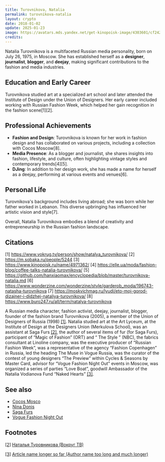 ```yaml
---
title: Turovnikova, Natalia
permalink: turovnikova-natalia
layout: crypto
date: 2018-01-02
update: 2025-01-23
image: https://avatars.mds.yandex.net/get-kinopoisk-image/4303601/cf242e33-986b-42fc-bfa0-416422d89297/220x330
credits:
---
```


Natalia Turovnikova is a multifaceted Russian media personality, born on July 26, 1975, in Moscow. She has established herself as a **designer**, **journalist**, **blogger**, and **deejay**, making significant contributions to the fashion and media industries.

## Education and Early Career
Turovnikova studied art at a specialized art school and later attended the Institute of Design under the Union of Designers. Her early career included working with Russian Fashion Week, which helped her gain recognition in the fashion scene[1][2].

## Professional Achievements
- **Fashion and Design**: Turovnikova is known for her work in fashion design and has collaborated on various projects, including a collection with Cocos Moscow[8].
- **Media Presence**: As a blogger and journalist, she shares insights into fashion, lifestyle, and culture, often highlighting vintage styles and contemporary trends[4][5].
- **DJing**: In addition to her design work, she has made a name for herself as a deejay, performing at various events and venues[6].

## Personal Life
Turovnikova's background includes living abroad; she was born while her father worked in Lebanon. This diverse upbringing has influenced her artistic vision and style[7].

Overall, Natalia Turovnikova embodies a blend of creativity and entrepreneurship in the Russian fashion landscape.

## Citations

[1] https://www.vokrug.tv/person/show/natalya_turovnikova/
[2] https://m.sobaka.ru/people/5244
[3] https://www.kinopoisk.ru/name/4971362/
[4] https://elle.ua/moda/fashion-blog/coffee-talks-natalia-turovnikova/
[5] https://github.com/hanxiaomax/encyclopedia/blob/master/turovnikova-natalia.md
[6] https://www.wonderzine.com/wonderzine/style/garderob_moda/196743-natasha-turovnikova
[7] https://moskvichmag.ru/lyudi/eto-moj-gorod-dizajner-i-didzhej-nataliya-turovnikova/
[8] https://www.buro247.ru/all/term/natalya-turovnikova


A Russian media character, fashion activist, deejay, journalist, blogger, founder of the fashion brand Turovnikova (2005), a member of the Union of Designers of Russia (1998) <span id="a1">[\[1\]](#f1)</span>. Natalia studied art at the Art Lyceum, at the Institute of Design at the Designers Union (Merkulova School), was an assistant at Saga Furs <span id="a2">[\[2\]](#f2)</span>, the author of several items of fur (for Saga Furs), participant of “Magic of Fashion” (ORT) and “ The Style ” (NBC), the fabrics consultant at Linoline company, was the executive producer of “Russian Fashion Week”, was a representative of the agency “Fashion Copenhagen” in Russia, led the heading The Muse in Vogue Russia, was the curator of the contest of young designers “The Preview” within Cycles & Seasons by Master Card, advisor for “Vogue Fashion Night Out” events in Moscow, was organized a series of parties “Love Boat”, goodwill Ambassador of the Natalia Vodianova Fund “Naked Hearts” <span id="a3">[\[3\]](#f3)</span>.

## See also

+ [Cocos Mosco](cocos-moscow)
+ [Nina Donis](page-template)
+ [Saga Furs](page-template)
+ [Vogue Fashion Night Out](page-template)

## Footnotes

[[2]](#a2) <span id="f2"></span> [Наталья Туровникова (Вокруг ТВ)](http://www.vokrug.tv/person/show/natalya_turovnikova/)

[[3]](#a3) <span id="f3"></span> [Article name longer so far (Author name too long and much longer)](http://example.net/article)
